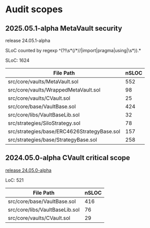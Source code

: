 # Audit scopes

## 2025.05.1-alpha MetaVault security

release 24.05.1-alpha

SLoC counted by regexp ^(?!\s*(/\*//|import|pragma|using|\s*$)).*$

SLoC: 1624

| File Path                                   | nSLOC |
|---------------------------------------------|-------|
| src/core/vaults/MetaVault.sol               | 552   |
| src/core/vaults/WrappedMetaVault.sol        | 98    |
| src/core/vaults/CVault.sol                  | 25    |
| src/core/base/VaultBase.sol                 | 424   |
| src/core/libs/VaultBaseLib.sol              | 32    |
| src/strategies/SiloStrategy.sol             | 78    |
| src/strategies/base/ERC4626StrategyBase.sol | 157   |
| src/strategies/base/StrategyBase.sol        | 258   |

## 2024.05.0-alpha CVault critical scope

[release 24.05.0-alpha](https://github.com/stabilitydao/stability-contracts/releases/tag/v24.05.0-alpha)

LoC: 521

| File Path                      | nSLOC |
|--------------------------------|-------|
| src/core/base/VaultBase.sol    | 416   |
| src/core/libs/VaultBaseLib.sol | 76    |
| src/core/vaults/CVault.sol     | 29    |
